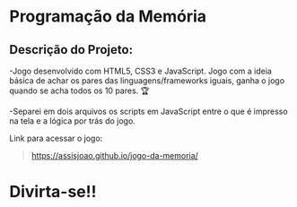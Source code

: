 # Programação da Memória


## Descrição do Projeto:
-Jogo desenvolvido com HTML5, CSS3 e JavaScript. Jogo com a ideia básica de achar os pares das linguagens/frameworks iguais, ganha o jogo quando se acha todos os 10 pares. :trophy:

-Separei em dois arquivos os scripts em JavaScript entre o que é impresso na tela e a lógica por trás do jogo.

Link para acessar o jogo: 
> https://assisjoao.github.io/jogo-da-memoria/

# Divirta-se!!